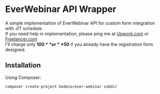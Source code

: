 EverWebinar API Wrapper
============
A simple implementation of EverWebinar API for custom form integration with JIT schedule. </br>
If you need help in implementation, please ping me at [Upwork.com](https://www.upwork.com/freelancers/~01ec409f2f24939399) or [Freelancer.com](https://www.freelancer.com/u/AliHasanBD) </br>
I'll charge only **$100** or **$50** if you already have the registration form designed. 

Installation
------------

Using Composer:

```bash
composer create-project kodeio/ever-webinar subdir
```
